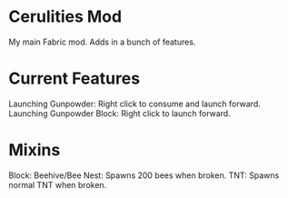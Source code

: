 # Cerulities Mod
My main Fabric mod. Adds in a bunch of features.
# Current Features
Launching Gunpowder: Right click to consume and launch forward.
Launching Gunpowder Block: Right click to launch forward.
# Mixins
Block:
  Beehive/Bee Nest: Spawns 200 bees when broken.
  TNT: Spawns normal TNT when broken.
